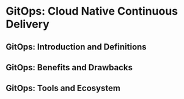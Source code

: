 # GitOps: Cloud Native Continuous Delivery


## GitOps: Introduction and Definitions


## GitOps: Benefits and Drawbacks


## GitOps: Tools and Ecosystem